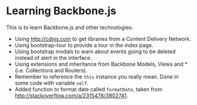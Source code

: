 # Learning Backbone.js

This is to learn Backbone.js and other technologies:

- Using http://cdnjs.com to get libraries from a Content Delivery Network.
- Using bootstrap-tour to provide a tour in the index page.
- Using bootstrap modals to warn about events going to be deleted instead of  alert in the interface.
- Using extensions and inheritance from Backbone Models, Views and * (i.e. Collections and Routers).
- Remember to reference the `this` instance you really mean. Done in some code with variable `self`.
- Added function to format date called `formatDate`, taken from http://stackoverflow.com/a/2315478/3802741.